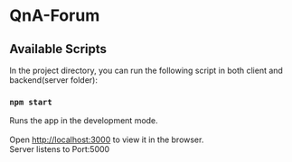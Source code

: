 # QnA-Forum
## Available Scripts

In the project directory, you can run the following script in both client and backend(server folder):

### `npm start`

Runs the app in the development mode.<br /><br/>
Open [http://localhost:3000](http://localhost:3000) to view it in the browser.<br/>
Server listens to Port:5000<br/>
